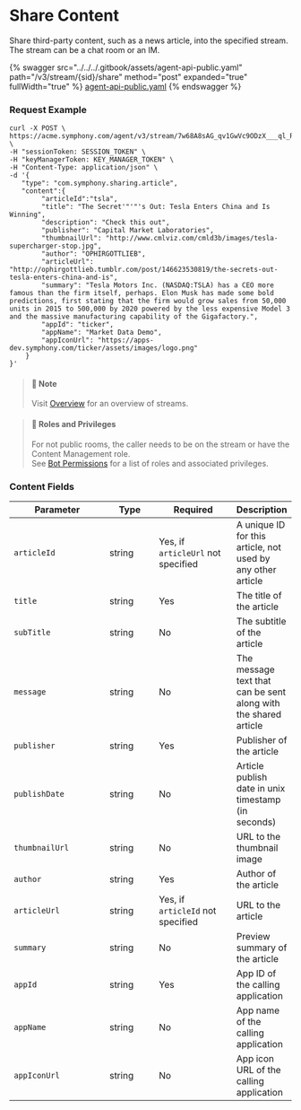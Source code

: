 # Share Content

Share third-party content, such as a news article, into the specified stream. The stream can be a chat room or an IM.

{% swagger src="../../../.gitbook/assets/agent-api-public.yaml" path="/v3/stream/{sid}/share" method="post" expanded="true" fullWidth="true" %}
[agent-api-public.yaml](../../../.gitbook/assets/agent-api-public.yaml)
{% endswagger %}

### Request Example

```url
curl -X POST \
https://acme.symphony.com/agent/v3/stream/7w68A8sAG_qv1GwVc9ODzX___ql_RJ6zdA/share \
-H "sessionToken: SESSION_TOKEN" \
-H "keyManagerToken: KEY_MANAGER_TOKEN" \
-H "Content-Type: application/json" \
-d '{
   "type": "com.symphony.sharing.article",
   "content":{
        "articleId":"tsla",
        "title": "The Secret'"'"'s Out: Tesla Enters China and Is Winning",
        "description": "Check this out",
        "publisher": "Capital Market Laboratories",
        "thumbnailUrl": "http://www.cmlviz.com/cmld3b/images/tesla-supercharger-stop.jpg",
        "author": "OPHIRGOTTLIEB",
        "articleUrl": "http://ophirgottlieb.tumblr.com/post/146623530819/the-secrets-out-tesla-enters-china-and-is",
        "summary": "Tesla Motors Inc. (NASDAQ:TSLA) has a CEO more famous than the firm itself, perhaps. Elon Musk has made some bold predictions, first stating that the firm would grow sales from 50,000 units in 2015 to 500,000 by 2020 powered by the less expensive Model 3 and the massive manufacturing capability of the Gigafactory.",
        "appId": "ticker",
        "appName": "Market Data Demo",
        "appIconUrl": "https://apps-dev.symphony.com/ticker/assets/images/logo.png"
    }
}'
```

> #### 📘 Note
>
> Visit [Overview](https://docs.developers.symphony.com/building-bots-on-symphony/datafeed/overview-of-streams) for an overview of streams.

> #### 🚧 Roles and Privileges
>
> For not public rooms, the caller needs to be on the stream or have the Content Management role.\
> See [Bot Permissions](https://docs.developers.symphony.com/building-bots-on-symphony/configuration/bot-permissions) for a list of roles and associated privileges.

### Content Fields

<table><thead><tr><th width="179">Parameter</th><th width="85">Type</th><th width="140">Required</th><th>Description</th></tr></thead><tbody><tr><td><code>articleId</code></td><td>string</td><td>Yes, if <code>articleUrl</code> not specified</td><td>A unique ID for this article, not used by any other article</td></tr><tr><td><code>title</code></td><td>string</td><td>Yes</td><td>The title of the article</td></tr><tr><td><code>subTitle</code></td><td>string</td><td>No</td><td>The subtitle of the article</td></tr><tr><td><code>message</code></td><td>string</td><td>No</td><td>The message text that can be sent along with the shared article</td></tr><tr><td><code>publisher</code></td><td>string</td><td>Yes</td><td>Publisher of the article</td></tr><tr><td><code>publishDate</code></td><td>string</td><td>No</td><td>Article publish date in unix timestamp (in seconds)</td></tr><tr><td><code>thumbnailUrl</code></td><td>string</td><td>No</td><td>URL to the thumbnail image</td></tr><tr><td><code>author</code></td><td>string</td><td>Yes</td><td>Author of the article</td></tr><tr><td><code>articleUrl</code></td><td>string</td><td>Yes, if <code>articleId</code> not specified</td><td>URL to the article</td></tr><tr><td><code>summary</code></td><td>string</td><td>No</td><td>Preview summary of the article</td></tr><tr><td><code>appId</code></td><td>string</td><td>Yes</td><td>App ID of the calling application</td></tr><tr><td><code>appName</code></td><td>string</td><td>No</td><td>App name of the calling application</td></tr><tr><td><code>appIconUrl</code></td><td>string</td><td>No</td><td>App icon URL of the calling application</td></tr></tbody></table>
